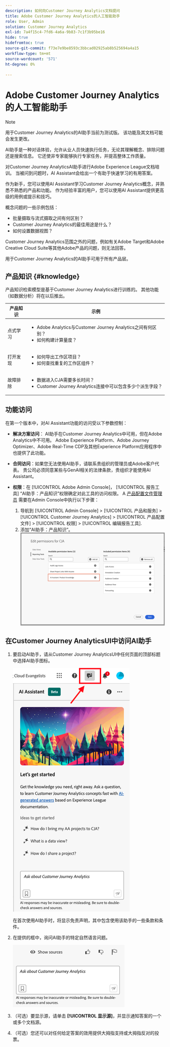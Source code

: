 ```yaml
---
description: 如何向Customer Journey Analytics文档提问
title: Adobe Customer Journey Analytics的人工智能助手
role: User, Admin
solution: Customer Journey Analytics
exl-id: 7a4f15c4-7fd6-4a6a-9b83-7c1f3b95be16
hide: true
hidefromtoc: true
source-git-commit: f73e7e9be8593c3bbcad02925ab8b525694a4a15
workflow-type: tm+mt
source-wordcount: '571'
ht-degree: 0%

---
```



# Adobe Customer Journey Analytics的人工智能助手

>[!NOTE]
>
>用于Customer Journey Analytics的AI助手当前为测试版。 该功能及其文档可能会发生更改。

AI助手是一种对话体验，允许从业人员快速执行任务，无论其理解概念、排除问题还是搜索信息。 它还使非专家能够执行专家任务，并提高整体工作质量。

对Customer Journey AnalyticsAI助手进行Adobe Experience League文档培训。 当被问到问题时，AI Assistant会给出一个有助于快速学习的有用答案。

作为新手，您可以使用AI Assistant学习Customer Journey Analytics概念，并熟悉不熟悉的产品和功能。 作为经验丰富的用户，您可以使用AI Assistant提供更高级的用例或提示和技巧。

概念问题的一些示例包括：

* 批量摄取与流式摄取之间有何区别？
* Customer Journey Analytics的最佳用途是什么？
* 如何设置数据视图？

Customer Journey Analytics范围之外的问题，例如有关Adobe Target和Adobe Creative Cloud Suite等其他Adobe产品的问题，则无法回答。

用于Customer Journey Analytics的AI助手可用于所有产品层。

## 产品知识 {#knowledge}

产品知识检索模型是基于Customer Journey Analytics进行训练的。 其他功能（如数据分析）将在以后推出。

| 产品知识 | 示例 |
| --- | --- |
| 点式学习 | <ul><li>Adobe Analytics与Customer Journey Analytics之间有何区别？</li><li>如何构建计算量度？</li></ul> |
| 打开发现 | <ul><li>如何导出工作区项目？</li><li>如何查找重复的工作区组件？</li></ul> |
| 故障排除 | <ul><li>数据进入CJA需要多长时间？</li><li>Customer Journey Analytics连接中可以包含多少个派生字段？</li></ul> |

## 功能访问

在第一个版本中，对AI Assistant功能的访问受以下参数控制：

* **解决方案访问**： AI助手在Customer Journey Analytics中可用，但在Adobe Analytics中不可用。 Adobe Experience Platform、Adobe Journey Optimizer、Adobe Real-Time CDP及其他Experience Platform应用程序中也提供了此功能。

* **合同访问**：如果您无法使用AI助手，请联系贵组织的管理员或Adobe客户代表。 贵公司必须同意某些与GenAI相关的法律条款，贵组织才能使用AI Assistant。

* **权限**：在 [!UICONTROL Adobe Admin Console]， [!UICONTROL 报告工具] “AI助手：产品知识”权限确定对此工具的访问权限。
A [产品配置文件管理员](https://helpx.adobe.com/enterprise/using/manage-product-profiles.html) 需要在Admin Console中执行以下步骤：
   1. 导航到 [!UICONTROL Admin Console] > [!UICONTROL 产品和服务] > [!UICONTROL Customer Journey Analytics] > [!UICONTROL 产品配置文件] > [!UICONTROL 权限] > [!UICONTROL 编辑报告工具].
   1. 添加“AI助手：产品知识”。
      ![添加权限](assets/image.png)

## 在Customer Journey AnalyticsUI中访问AI助手

1. 要启动AI助手，请从Customer Journey AnalyticsUI中任何页面的顶部标题中选择AI助手图标。

   ![AI助手图标](assets/ai-asst1.png)

   在首次使用AI助手时，将显示免责声明，其中包含使用该助手的一些条款和条件。

1. 在提供的框中，询问AI助手的特定自然语言问题。

   ![问题框](assets/ai-asst2.png)

1. （可选）要显示源，请单击 **[!UICONTROL 显示源]**，并显示通知答案的一个或多个文档源。

1. （可选）您还可以对任何给定答案的效用提供大拇指支持或大拇指反对的投票。

